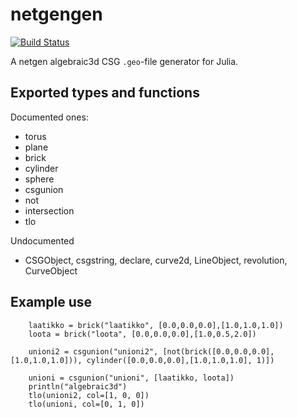# netgengen

[![Build Status](https://travis-ci.org/juhanikataja/netgengen.jl.svg?branch=master)](https://travis-ci.org/juhanikataja/netgengen.jl)

A netgen algebraic3d CSG `.geo`-file generator for Julia. 

## Exported types and functions

Documented ones:

* torus
* plane
* brick
* cylinder
* sphere
* csgunion
* not
* intersection
* tlo

Undocumented

* CSGObject, csgstring, declare, curve2d, LineObject, revolution, CurveObject

## Example use

        laatikko = brick("laatikko", [0.0,0.0,0.0],[1.0,1.0,1.0])
        loota = brick("loota", [0.0,0.0,0.0],[1.0,0.5,2.0])

        unioni2 = csgunion("unioni2", [not(brick([0.0,0.0,0.0],[1.0,1.0,1.0])), cylinder([0.0,0.0,0.0],[1.0,1.0,1.0], 1)])

        unioni = csgunion("unioni", [laatikko, loota])
        println("algebraic3d")
        tlo(unioni2, col=[1, 0, 0])
        tlo(unioni, col=[0, 1, 0])
